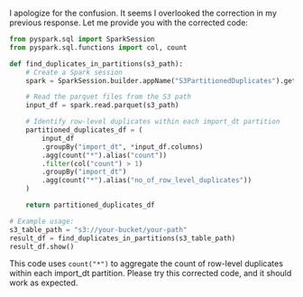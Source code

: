 I apologize for the confusion. It seems I overlooked the correction in my previous response. Let me provide you with the corrected code:

```python
from pyspark.sql import SparkSession
from pyspark.sql.functions import col, count

def find_duplicates_in_partitions(s3_path):
    # Create a Spark session
    spark = SparkSession.builder.appName("S3PartitionedDuplicates").getOrCreate()

    # Read the parquet files from the S3 path
    input_df = spark.read.parquet(s3_path)

    # Identify row-level duplicates within each import_dt partition
    partitioned_duplicates_df = (
        input_df
        .groupBy("import_dt", *input_df.columns)
        .agg(count("*").alias("count"))
        .filter(col("count") > 1)
        .groupBy("import_dt")
        .agg(count("*").alias("no_of_row_level_duplicates"))
    )

    return partitioned_duplicates_df

# Example usage:
s3_table_path = "s3://your-bucket/your-path"
result_df = find_duplicates_in_partitions(s3_table_path)
result_df.show()
```

This code uses `count("*")` to aggregate the count of row-level duplicates within each import_dt partition. Please try this corrected code, and it should work as expected.
